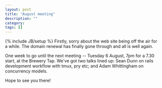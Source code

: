 ```yaml
---
layout: post
title: "August meeting"
description: ""
category: 
tags: []
---
```

{% include JB/setup %}
Firstly, sorry about the web site being off the air for a while. The domain renewal has finally gone through and all is well again.

One week to go until the next meeting -- Tuesday 6 August, 7pm for a 7.30 start, at the Brewery Tap. We've got two talks lined up: Sean Dunn on rails development workflow with tmux, pry etc; and Adam Whittingham on concurrency models.

Hope to see you there!
